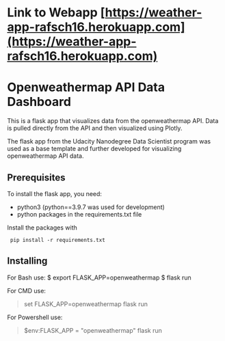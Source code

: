 # Link to Webapp [https://weather-app-rafsch16.herokuapp.com](https://weather-app-rafsch16.herokuapp.com)

# Openweathermap API Data Dashboard 

This is a flask app that visualizes data from the openweathermap API. Data is
pulled directly from the API and then visualized using Plotly.

The flask app from the Udacity Nanodegree Data Scientist program was used as a 
base template and further developed for visualizing openweathermap API data.

## Prerequisites

To install the flask app, you need:
- python3 (python==3.9.7 was used for development)
- python packages in the requirements.txt file
 
 Install the packages with
``` 
 pip install -r requirements.txt
```

## Installing

For Bash use:
$ export FLASK_APP=openweathermap
$ flask run

For CMD use:
> set FLASK_APP=openweathermap
> flask run

For Powershell use:
> $env:FLASK_APP = "openweathermap"
> flask run

